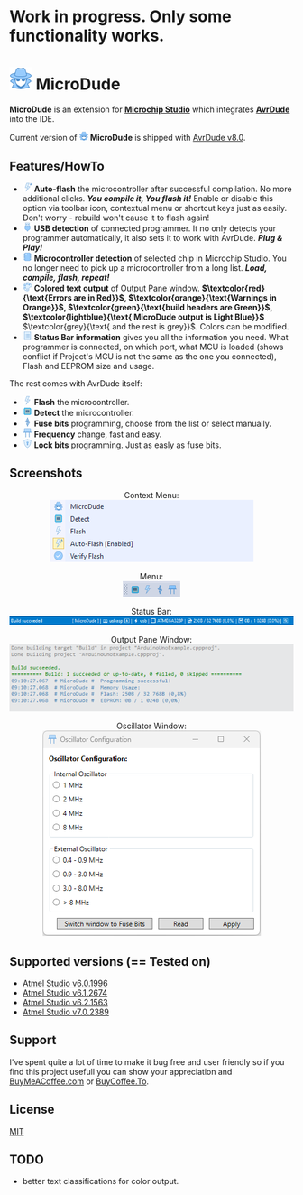 # Work in progress. Only some functionality works. 

# ![MicroDude](src/Resources/Icon.png) MicroDude

**MicroDude** is an extension for **[Microchip Studio](https://www.microchip.com/en-us/tools-resources/develop/microchip-studio)** which integrates **[AvrDude](https://github.com/avrdudes/avrdude)** into the IDE. 

Current version of **![Flash](src/Resources/Icon_MicroDudeSettings.png) MicroDude** is shipped with [AvrDude v8.0](https://github.com/avrdudes/avrdude/releases/tag/v8.0).


## Features/HowTo
- ![AutoFlash](src/Resources/Icon_Flash_Auto.png) **Auto-flash** the microcontroller after successful compilation. No more additional clicks. ***You compile it, You flash it!***
Enable or disable this option via toolbar icon, contextual menu or shortcut keys just as easily.
Don't worry - rebuild won't cause it to flash again!
- ![UsbDetection](src/Resources/Icon_USB.png) **USB detection** of connected programmer.
It no only detects your programmer automatically, it also sets it to work with AvrDude. ***Plug & Play!***
- ![ReadTheChip](graphics//Graphics_Icon_Read_Project.png) **Microcontroller detection** of selected chip in Microchip Studio.
You no longer need to pick up a microcontroller from a long list. ***Load, compile, flash, repeat!***
- ![Color](src/Resources/Icon_Color.png) **Colored text output** of Output Pane window. **$\textcolor{red}{\text{Errors are in Red}}$, $\textcolor{orange}{\text{Warnings in Orange}}$, $\textcolor{green}{\text{build headers are Green}}$, $\textcolor{lightblue}{\text{ MicroDude output is Light Blue}}$**   $\textcolor{grey}{\text{ and the rest is grey}}$. Colors can be modified. 
- ![StatusBar](src/Resources/Icon_StatusBar.png) **Status Bar information** gives you all the information you need. What programmer is connected, on which port, what MCU is loaded (shows conflict if Project's MCU is not the same as the one you connected), Flash and EEPROM size and usage. 



The rest comes with AvrDude itself:

- ![Flash](src/Resources/Icon_Flash.png) **Flash** the microcontroller.
- ![Check](src/Resources/Icon_Detect.png) **Detect** the microcontroller.
- ![FuseBits](src/Resources/Icon_Fuse.png) **Fuse bits** programming, choose from the list or select manually. 
- ![Oscillator](src/Resources/Icon_Oscillator.png) **Frequency** change, fast and easy.
- ![Lock](src/Resources/Icon_Lock.png) **Lock bits** programming. Just as easly as fuse bits.


## Screenshots
<div align="center">

Context Menu:<br>
![ContextMenu](/graphics/Graphics_Context_Menu.png)

Menu:<br>
![Menu](/graphics/Graphics_Menu.png)

Status Bar:<br>
![StatusBar](/graphics/Graphics_StatusBar.png)

Output Pane Window:<br>
![Output](/graphics/Graphics_Output.png)

Oscillator Window:<br>
![Oscillator](/graphics/Graphics_Oscillator.png)

</div>


## Supported versions (== Tested on)

- [Atmel Studio v6.0.1996](https://ww1.microchip.com/downloads/archive/as6installer-6.0.1996.exe)
- [Atmel Studio v6.1.2674](https://ww1.microchip.com/downloads/archive/AStudio61sp1_1.exe)
- [Atmel Studio v6.2.1563](https://ww1.microchip.com/downloads/archive/AStudio6_2sp2_1563.exe)
- [Atmel Studio v7.0.2389](https://ww1.microchip.com/downloads/en/DeviceDoc/installer-7.0.2389-full.exe)


## Support
I've spent quite a lot of time to make it bug free and user friendly so if you find this project usefull you can show your appreciation and [BuyMeACoffee.com](https://buymeacoffee.com/matekaj) or [BuyCoffee.To](https://buycoffee.to/matekaj).


## License
[MIT](http://opensource.org/licenses/MIT)


## TODO
- better text classifications for color output.

